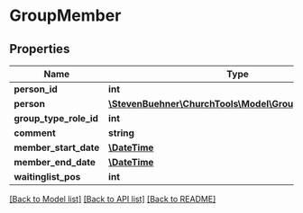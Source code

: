 # GroupMember

## Properties
Name | Type | Description | Notes
------------ | ------------- | ------------- | -------------
**person_id** | **int** |  | [optional] 
**person** | [**\StevenBuehner\ChurchTools\Model\GroupMemberPerson**](GroupMemberPerson.md) |  | [optional] 
**group_type_role_id** | **int** |  | [optional] 
**comment** | **string** |  | [optional] 
**member_start_date** | [**\DateTime**](\DateTime.md) |  | [optional] 
**member_end_date** | [**\DateTime**](\DateTime.md) |  | [optional] 
**waitinglist_pos** | **int** |  | [optional] 

[[Back to Model list]](../../README.md#documentation-for-models) [[Back to API list]](../../README.md#documentation-for-api-endpoints) [[Back to README]](../../README.md)

